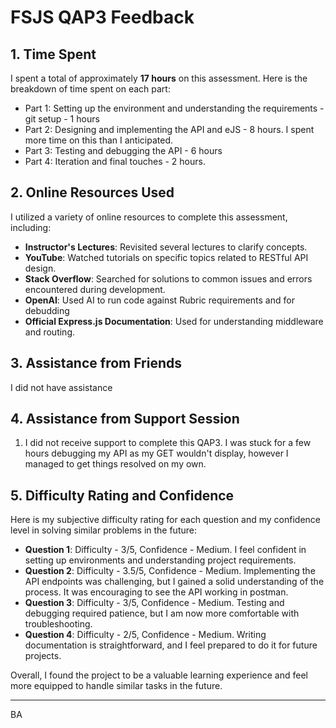 # FSJS QAP3 Feedback

## 1. Time Spent

I spent a total of approximately **17 hours** on this assessment. Here is the breakdown of time spent on each part:

- Part 1: Setting up the environment and understanding the requirements - git setup - 1 hours
- Part 2: Designing and implementing the API and eJS - 8 hours. I spent more time on this than I anticipated.
- Part 3: Testing and debugging the API - 6 hours
- Part 4: Iteration and final touches - 2 hours. 

## 2. Online Resources Used

I utilized a variety of online resources to complete this assessment, including:

- **Instructor's Lectures**: Revisited several lectures to clarify concepts. 
- **YouTube**: Watched tutorials on specific topics related to RESTful API design.
- **Stack Overflow**: Searched for solutions to common issues and errors encountered during development.
- **OpenAI**: Used AI to run code against Rubric requirements and for debudding
- **Official Express.js Documentation**: Used for understanding middleware and routing.

## 3. Assistance from Friends
I did not have assistance

## 4. Assistance from Support Session

1. I did not receive support to complete this QAP3. I was stuck for a few hours debugging my API as my GET wouldn't display, however I managed to get things resolved on my own. 

## 5. Difficulty Rating and Confidence

Here is my subjective difficulty rating for each question and my confidence level in solving similar problems in the future:

- **Question 1**: Difficulty - 3/5, Confidence - Medium. I feel confident in setting up environments and understanding project requirements.
- **Question 2**: Difficulty - 3.5/5, Confidence - Medium. Implementing the API endpoints was challenging, but I gained a solid understanding of the process. It was encouraging to see the API working in postman.
- **Question 3**: Difficulty - 3/5, Confidence - Medium. Testing and debugging required patience, but I am now more comfortable with troubleshooting.
- **Question 4**: Difficulty - 2/5, Confidence - Medium. Writing documentation is straightforward, and I feel prepared to do it for future projects.

Overall, I found the project to be a valuable learning experience and feel more equipped to handle similar tasks in the future.

---

BA
